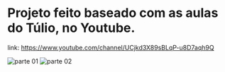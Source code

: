 # Projeto feito baseado com as aulas do Túlio, no Youtube.

link: https://www.youtube.com/channel/UCjkd3X89sBLqP-u8D7aqh9Q 

<img src="01.png" alt="parte 01"/>
<img src="02.png" alt="parte 02"/>
